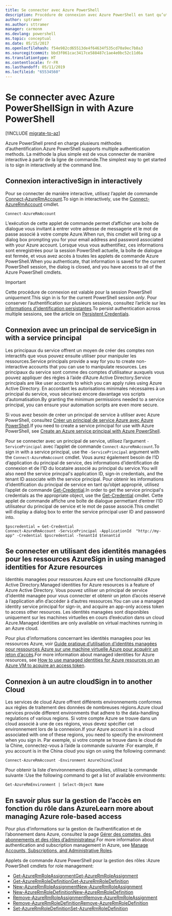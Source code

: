 ```yaml
---
title: Se connecter avec Azure PowerShell
description: Procédure de connexion avec Azure PowerShell en tant qu’utilisateur, en tant que principal de service, ou avec des identités managées pour les ressources Azure.
author: sptramer
ms.author: sttramer
manager: carmonm
ms.devlang: powershell
ms.topic: conceptual
ms.date: 05/15/2017
ms.openlocfilehash: f54e982cd65513de4f64634f535cd70a9ec7b8a3
ms.sourcegitcommit: bbd3f061cac3417ce588487c1ae4e0bc52c11d6a
ms.translationtype: HT
ms.contentlocale: fr-FR
ms.lasthandoff: 05/11/2019
ms.locfileid: "65534560"
---
```

# <a name="sign-in-with-azure-powershell"></a><span data-ttu-id="ad4eb-103">Se connecter avec Azure PowerShell</span><span class="sxs-lookup"><span data-stu-id="ad4eb-103">Sign in with Azure PowerShell</span></span>

[!INCLUDE [migrate-to-az](../includes/migrate-to-az.md)]

<span data-ttu-id="ad4eb-104">Azure PowerShell prend en charge plusieurs méthodes d’authentification.</span><span class="sxs-lookup"><span data-stu-id="ad4eb-104">Azure PowerShell supports multiple authentication methods.</span></span> <span data-ttu-id="ad4eb-105">La méthode la plus simple est de vous connecter de manière interactive à partir de la ligne de commande.</span><span class="sxs-lookup"><span data-stu-id="ad4eb-105">The simplest way to get started is to sign in interactively at the command line.</span></span>

## <a name="sign-in-interactively"></a><span data-ttu-id="ad4eb-106">Connexion interactive</span><span class="sxs-lookup"><span data-stu-id="ad4eb-106">Sign in interactively</span></span>

<span data-ttu-id="ad4eb-107">Pour se connecter de manière interactive, utilisez l’applet de commande [Connect-AzureRmAccount](/powershell/module/azurerm.profile/connect-azurermaccount).</span><span class="sxs-lookup"><span data-stu-id="ad4eb-107">To sign in interactively, use the [Connect-AzureRmAccount](/powershell/module/azurerm.profile/connect-azurermaccount) cmdlet.</span></span>

```azurepowershell-interactive
Connect-AzureRmAccount
```

<span data-ttu-id="ad4eb-108">L’exécution de cette applet de commande permet d’afficher une boîte de dialogue vous invitant à entrer votre adresse de messagerie et le mot de passe associé à votre compte Azure.</span><span class="sxs-lookup"><span data-stu-id="ad4eb-108">When run, this cmdlet will bring up a dialog box prompting you for your email address and password associated with your Azure account.</span></span> <span data-ttu-id="ad4eb-109">Lorsque vous vous authentifiez, ces informations sont enregistrées pour la session PowerShell actuelle, la boîte de dialogue est fermée, et vous avez accès à toutes les applets de commande Azure PowerShell.</span><span class="sxs-lookup"><span data-stu-id="ad4eb-109">When you authenticate, that information is saved for the current PowerShell session, the dialog is closed, and you have access to all of the Azure PowerShell cmdlets.</span></span>

> [!IMPORTANT]
> <span data-ttu-id="ad4eb-110">Cette procédure de connexion est valable pour la session PowerShell _uniquement_.</span><span class="sxs-lookup"><span data-stu-id="ad4eb-110">This sign in is for the current PowerShell session _only_.</span></span> <span data-ttu-id="ad4eb-111">Pour conserver l’authentification sur plusieurs sessions, consultez l’article sur les [informations d’identification persistantes](context-persistence.md).</span><span class="sxs-lookup"><span data-stu-id="ad4eb-111">To persist authentication across multiple sessions, see the article on [Persistent Credentials](context-persistence.md).</span></span>

## <a name="sign-in-with-a-service-principal"></a><span data-ttu-id="ad4eb-112">Connexion avec un principal de service</span><span class="sxs-lookup"><span data-stu-id="ad4eb-112">Sign in with a service principal</span></span>

<span data-ttu-id="ad4eb-113">Les principaux du service offrent un moyen de créer des comptes non interactifs que vous pouvez ensuite utiliser pour manipuler les ressources.</span><span class="sxs-lookup"><span data-stu-id="ad4eb-113">Service principals provide a way for you to create non-interactive accounts that you can use to manipulate resources.</span></span> <span data-ttu-id="ad4eb-114">Les principaux du service sont comme des comptes d’utilisateur auxquels vous pouvez appliquer des règles à l’aide d’Azure Active Directory.</span><span class="sxs-lookup"><span data-stu-id="ad4eb-114">Service principals are like user accounts to which you can apply rules using Azure Active Directory.</span></span> <span data-ttu-id="ad4eb-115">En accordant les autorisations minimales nécessaires à un principal du service, vous sécurisez encore davantage vos scripts d’automatisation.</span><span class="sxs-lookup"><span data-stu-id="ad4eb-115">By granting the minimum permissions needed to a service principal, you can ensure your automation scripts are even more secure.</span></span>

<span data-ttu-id="ad4eb-116">Si vous avez besoin de créer un principal de service à utiliser avec Azure PowerShell, consultez [Créer un principal de service Azure avec Azure PowerShell](create-azure-service-principal-azureps.md).</span><span class="sxs-lookup"><span data-stu-id="ad4eb-116">If you need to create a service principal for use with Azure PowerShell, see [Create an Azure service principal with Azure PowerShell](create-azure-service-principal-azureps.md).</span></span>

<span data-ttu-id="ad4eb-117">Pour se connecter avec un principal de service, utilisez l’argument `-ServicePrincipal` avec l’applet de commande `Connect-AzureRmAccount`.</span><span class="sxs-lookup"><span data-stu-id="ad4eb-117">To sign in with a service principal, use the `-ServicePrincipal` argument with the `Connect-AzureRmAccount` cmdlet.</span></span> <span data-ttu-id="ad4eb-118">Vous aurez également besoin de l’ID d’application du principal de service, des informations d’identification de connexion et de l’ID du locataire associé au principal du service.</span><span class="sxs-lookup"><span data-stu-id="ad4eb-118">You will also need the service princpal's application ID, sign-in credentials, and the tenant ID associate with the service principal.</span></span> <span data-ttu-id="ad4eb-119">Pour obtenir les informations d’identification du principal de service en tant qu’objet approprié, utilisez l’applet de commande [Get-Credential](/powershell/module/microsoft.powershell.security/get-credential).</span><span class="sxs-lookup"><span data-stu-id="ad4eb-119">In order to get the service principal's credentials as the appropriate object, use the [Get-Credential](/powershell/module/microsoft.powershell.security/get-credential) cmdlet.</span></span> <span data-ttu-id="ad4eb-120">Cette applet de commande affiche une boîte de dialogue permettant d’entrer l’ID utilisateur du principal de service et le mot de passe associé.</span><span class="sxs-lookup"><span data-stu-id="ad4eb-120">This cmdlet will display a dialog box to enter the service principal user ID and password into.</span></span>

```azurepowershell-interactive
$pscredential = Get-Credential
Connect-AzureRmAccount -ServicePrincipal -ApplicationId  "http://my-app" -Credential $pscredential -TenantId $tenantid
```

## <a name="sign-in-using-managed-identities-for-azure-resources"></a><span data-ttu-id="ad4eb-121">Se connecter en utilisant des identités managées pour les ressources Azure</span><span class="sxs-lookup"><span data-stu-id="ad4eb-121">Sign in using managed identities for Azure resources</span></span>

<span data-ttu-id="ad4eb-122">Identités managées pour ressources Azure est une fonctionnalité d’Azure Active Directory.</span><span class="sxs-lookup"><span data-stu-id="ad4eb-122">Managed identities for Azure resources is a feature of Azure Active Directory.</span></span> <span data-ttu-id="ad4eb-123">Vous pouvez utiliser un principal de service d’identité managée pour vous connecter et obtenir un jeton d’accès réservé à l’application afin d’accéder à d’autres ressources.</span><span class="sxs-lookup"><span data-stu-id="ad4eb-123">You can use a managed identity service principal for sign-in, and acquire an app-only access token to access other resources.</span></span> <span data-ttu-id="ad4eb-124">Les identités managées sont disponibles uniquement sur les machines virtuelles en cours d’exécution dans un cloud Azure.</span><span class="sxs-lookup"><span data-stu-id="ad4eb-124">Managed identities are only available on virtual machines running in an Azure cloud.</span></span>

<span data-ttu-id="ad4eb-125">Pour plus d’informations concernant les identités managées pour les ressources Azure, voir [Guide pratique d’utilisation d’identités managées pour ressources Azure sur une machine virtuelle Azure pour acquérir un jeton d’accès](/azure/active-directory/managed-identities-azure-resources/how-to-use-vm-token).</span><span class="sxs-lookup"><span data-stu-id="ad4eb-125">For more information about managed identities for Azure resources, see [How to use managed identities for Azure resources on an Azure VM to acquire an access token](/azure/active-directory/managed-identities-azure-resources/how-to-use-vm-token).</span></span>

## <a name="sign-in-to-another-cloud"></a><span data-ttu-id="ad4eb-126">Connexion à un autre cloud</span><span class="sxs-lookup"><span data-stu-id="ad4eb-126">Sign in to another Cloud</span></span>

<span data-ttu-id="ad4eb-127">Les services de cloud Azure offrent différents environnements conformes aux règles de traitement des données de nombreuses régions.</span><span class="sxs-lookup"><span data-stu-id="ad4eb-127">Azure cloud services provide different environments that adhere to the data-handling regulations of various regions.</span></span> <span data-ttu-id="ad4eb-128">Si votre compte Azure se trouve dans un cloud associé à une de ces régions, vous devez spécifier cet environnement lors de la connexion.</span><span class="sxs-lookup"><span data-stu-id="ad4eb-128">If your Azure account is in a cloud associated with one of these regions, you need to specify the environment when you sign in.</span></span> <span data-ttu-id="ad4eb-129">Par exemple, si votre compte se trouve dans le cloud de la Chine, connectez-vous à l’aide la commande suivante :</span><span class="sxs-lookup"><span data-stu-id="ad4eb-129">For example, if you account is in the China cloud you sign on using the following command:</span></span>

```azurepowershell-interactive
Connect-AzureRmAccount -Environment AzureChinaCloud
```

<span data-ttu-id="ad4eb-130">Pour obtenir la liste d’environnements disponibles, utilisez la commande suivante :</span><span class="sxs-lookup"><span data-stu-id="ad4eb-130">Use the following command to get a list of available environments:</span></span>

```azurepowershell-interactive
Get-AzureRmEnvironment | Select-Object Name
```

## <a name="learn-more-about-managing-azure-role-based-access"></a><span data-ttu-id="ad4eb-131">En savoir plus sur la gestion de l’accès en fonction du rôle dans Azure</span><span class="sxs-lookup"><span data-stu-id="ad4eb-131">Learn more about managing Azure role-based access</span></span>

<span data-ttu-id="ad4eb-132">Pour plus d’informations sur la gestion de l’authentification et de l’abonnement dans Azure, consultez la page [Gérer des comptes, des abonnements et des rôles d’administrateur](/azure/active-directory/role-based-access-control-configure).</span><span class="sxs-lookup"><span data-stu-id="ad4eb-132">For more information about authentication and subscription management in Azure, see [Manage Accounts, Subscriptions, and Administrative Roles](/azure/active-directory/role-based-access-control-configure).</span></span>

<span data-ttu-id="ad4eb-133">Applets de commande Azure PowerShell pour la gestion des rôles :</span><span class="sxs-lookup"><span data-stu-id="ad4eb-133">Azure PowerShell cmdlets for role management:</span></span>

* [<span data-ttu-id="ad4eb-134">Get-AzureRmRoleAssignment</span><span class="sxs-lookup"><span data-stu-id="ad4eb-134">Get-AzureRmRoleAssignment</span></span>](/powershell/module/AzureRM.Resources/Get-AzureRmRoleAssignment)
* [<span data-ttu-id="ad4eb-135">Get-AzureRmRoleDefinition</span><span class="sxs-lookup"><span data-stu-id="ad4eb-135">Get-AzureRmRoleDefinition</span></span>](/powershell/module/AzureRM.Resources/Get-AzureRmRoleDefinition)
* [<span data-ttu-id="ad4eb-136">New-AzureRmRoleAssignment</span><span class="sxs-lookup"><span data-stu-id="ad4eb-136">New-AzureRmRoleAssignment</span></span>](/powershell/module/AzureRM.Resources/New-AzureRmRoleAssignment)
* [<span data-ttu-id="ad4eb-137">New-AzureRmRoleDefinition</span><span class="sxs-lookup"><span data-stu-id="ad4eb-137">New-AzureRmRoleDefinition</span></span>](/powershell/module/AzureRM.Resources/New-AzureRmRoleDefinition)
* [<span data-ttu-id="ad4eb-138">Remove-AzureRmRoleAssignment</span><span class="sxs-lookup"><span data-stu-id="ad4eb-138">Remove-AzureRmRoleAssignment</span></span>](/powershell/module/AzureRM.Resources/Remove-AzureRmRoleAssignment)
* [<span data-ttu-id="ad4eb-139">Remove-AzureRmRoleDefinition</span><span class="sxs-lookup"><span data-stu-id="ad4eb-139">Remove-AzureRmRoleDefinition</span></span>](/powershell/module/AzureRM.Resources/Remove-AzureRmRoleDefinition)
* [<span data-ttu-id="ad4eb-140">Set-AzureRmRoleDefinition</span><span class="sxs-lookup"><span data-stu-id="ad4eb-140">Set-AzureRmRoleDefinition</span></span>](/powershell/moduel/AzureRM.Resources/Set-AzureRmRoleDefinition)
